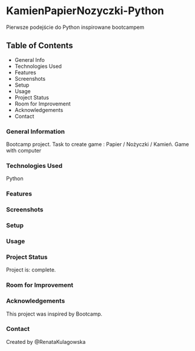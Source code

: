# KamienPapierNozyczki-Python
Pierwsze podejście do Python inspirowane bootcampem 

## Table of Contents
* General Info
* Technologies Used
* Features
* Screenshots
* Setup
* Usage
* Project Status
* Room for Improvement
* Acknowledgements
* Contact

### General Information
Bootcamp project. Task to create game : Papier / Nożyczki / Kamień. Game with computer 

### Technologies Used
Python

### Features

### Screenshots

### Setup

### Usage

### Project Status
Project is: complete.

### Room for Improvement

### Acknowledgements
This project was inspired by Bootcamp.

### Contact
Created by @RenataKulagowska
